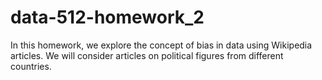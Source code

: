 # data-512-homework_2
In this homework, we explore the concept of bias in data using Wikipedia articles. We will consider articles on political figures from different countries.

